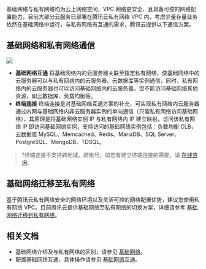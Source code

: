 基础网络与私有网络均为云上网络空间，VPC 网络更安全、且具备可控的网络配置能力。目前大部分云服务已部署在腾讯云私有网络 VPC 内，考虑少量存量业务依然在基础网络中运行，与私有网络有互通的需求，腾讯云提供以下通信方案。

##  基础网络和私有网络通信
   ![](https://main.qcloudimg.com/raw/ba79dd7088dea29fba0f31d600b4c1ba.png)
+  **基础网络互通**
将基础网络内的云服务器关联至指定私有网络，使基础网络中的云服务器可以与私有网络内的云服务器、云数据库等实例通信，同时，私有网络内的云服务器也可以访问基础网络内的云服务器，但不能访问基础网络其他资源，如云数据库、负载均衡等。
+  **终端连接**
 终端连接是对基础网络互通方案的补充，可实现私有网络内云服务器通过内网与基础网络内非云服务器实例的单向通信（只能私有网络访问基础网络），其原理是将基础网络实例 IP 与私有网络内 IP 建立映射，访问该私有网络 IP 即访问基础网络实例，支持访问的基础网络实例包括：负载均衡 CLB，云数据库 MySQL、Memcached、Redis、MariaDB、SQL Server、PostgreSQL、MongoDB、TDSQL。
>?终端连接不支持跨地域、跨账号，如您有建立终端连接的需要，请 [在线咨询](https://cloud.tencent.com/online-service?from=sales&source=PRESALE)。
   

## 基础网络迁移至私有网络
 基于腾讯云私有网络安全的网络环境以及灵活可控的网络配置优势，建议您使用私有网络 VPC。目前腾讯云提供基础网络至私有网络的切换方案，详细请参考 [基础网络迁移到私有网络](https://cloud.tencent.com/document/product/215/57842)。
## 相关文档
+ 基础网络介绍及与私有网络的区别，请参见 [基础网络](https://cloud.tencent.com/document/product/215/58039)。
+ 配置基础网络互通，具体操作请参见 [基础网络互通](https://cloud.tencent.com/document/product/215/57838)。

